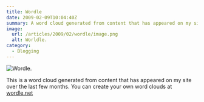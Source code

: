 ```yaml
---
title: Wordle
date: 2009-02-09T10:04:40Z
summary: A word cloud generated from content that has appeared on my site over the last few months.
image:
  url: /articles/2009/02/wordle/image.png
  alt: Worldle.
category:
  - Blogging
---
```

![](image.png 'Wordle.')

This is a word cloud generated from content that has appeared on my site over the last few months. You can create your own word clouds at [wordle.net][1]

[1]: http://wordle.net
